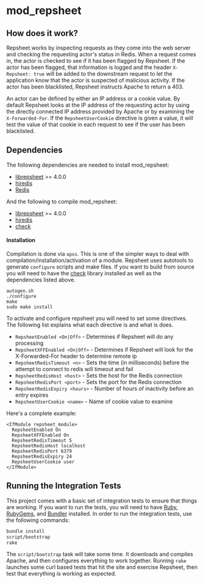 # mod_repsheet

## How does it work?

Repsheet works by inspecting requests as they come into the web server
and checking the requesting actor's status in Redis. When a request
comes in, the actor is checked to see if it has been flagged by
Repsheet. If the actor has been flagged, that information is logged
and the header `X-Repsheet: true` will be added to the downstream
request to let the application know that the actor is suspected of
malicious activity. If the actor has been blacklisted, Repsheet
instructs Apache to return a 403.

An actor can be defined by either an IP address or a cookie value. By
default Repsheet looks at the IP address of the requesting actor by
using the directly connected IP address provided by Apache or by
examining the `X-Forwarded-For`. If the `RepsheetUserCookie`
directive is given a value, it will test the value of that cookie in
each request to see if the user has been blacklisted.

## Dependencies

The following dependencies are needed to install mod_repsheet:

* [librepsheet](https://github.com/repsheet/librepsheet) >= 4.0.0
* [hiredis](https://github.com/redis/hiredis)
* [Redis](http://redis.io)

And the following to compile mod_repsheet:

* [librepsheet](https://github.com/repsheet/librepsheet) >= 4.0.0
* [hiredis](https://github.com/redis/hiredis)
* [check](http://check.sourceforge.net/)

#### Installation

Compilation is done via `apxs`. This is one of the simpler ways to
deal with compilation/installation/activation of a module. Repsheet
uses autotools to generate `configure` scripts and make files. If you
want to build from source you will need to have the
[check](http://check.sourceforge.net/) library installed as well as
the dependencies listed above.

```
autogen.sh
./configure
make
sudo make install
```

To activate and configure repsheet you will need to set some
directives. The following list explains what each directive is and
what is does.

* `RepsheetEnabled <On|Off>` - Determines if Repsheet will do any processing
* `RepsheetXFFEnabled <On|Off>` - Determines if Repsheet will look for the X-Forwarded-For header to determine remote ip
* `RepsheetRedisTimeout <n>` - Sets the time (in milliseconds) before the attempt to connect to redis will timeout and fail
* `RepsheetRedisHost <host>` - Sets the host for the Redis connection
* `RepsheetRedisPort <port>` - Sets the port for the Redis connection
* `RepsheetRedisExpiry <hours>` - Number of hours of inactivity before an entry expires
* `RepsheetUserCookie <name>` - Name of cookie value to examine

Here's a complete example:

```
<IfModule repsheet_module>
  RepsheetEnabled On
  RepsheetXFFEnabled On
  RepsheetRedisTimeout 5
  RepsheetRedisHost localhost
  RepsheetRedisPort 6379
  RepsheetRedisExpiry 24
  RepsheetUserCookie user
</IfModule>
```

## Running the Integration Tests

This project comes with a basic set of integration tests to ensure
that things are working. If you want to run the tests, you will need
to have [Ruby](http://www.ruby-lang.org/en/),
[RubyGems](http://rubygems.org/), and [Bundler](http://bundler.io/)
installed. In order to run the integration tests, use the following
commands:

```sh
bundle install
script/bootstrap
rake
```

The `script/bootstrap` task will take some time. It downloads and
compiles Apache, and then configures everything to work
together. Running `rake` launches some curl based tests that hit the
site and exercise Repsheet, then test that everything is working as
expected.
